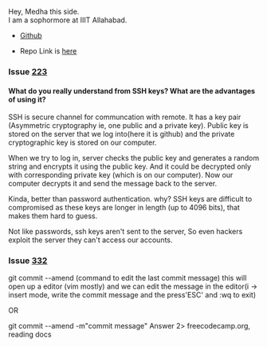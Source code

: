 Hey, Medha this side.
<br>
I am a sophormore at IIIT Allahabad.
- [Github](github.com/medhatiwari)

- Repo Link is [here](https://github.com/medhatiwari/fantastic-broccoli)

### Issue [223](https://github.com/opencodeiiita/GoGit/issues/223)

#### What do you really understand from SSH keys? What are the advantages of using it?


SSH is secure channel for communcation with remote. It has a key pair (Asymmetric cryptography ie, one public and a private key). Public key is stored on the server that we log into(here it is github) and the private cryptographic key is stored on our computer.



When we try to log in, server checks the public key and generates a random string and encrypts it using the public key.
And it could be decrypted only with corresponding private key (which is on our computer). Now our computer decrypts it and send the message back to the server.



Kinda, better than password authentication. why? 
SSH keys are difficult to compromised as these keys are longer in length (up to 4096 bits), that makes them hard to guess.

Not like passwords, ssh keys aren't sent to the server, So even hackers exploit the server they can't access our accounts. 


### Issue [332](https://github.com/opencodeiiita/GoGit/issues/332)
git commit --amend (command to edit the last commit message) this will open up a editor (vim mostly) and we can edit the message 
in the editor(i -> insert mode, write the commit message and the press'ESC' and :wq to exit)


OR

git commit --amend -m"commit message"
Answer 2> freecodecamp.org, reading docs